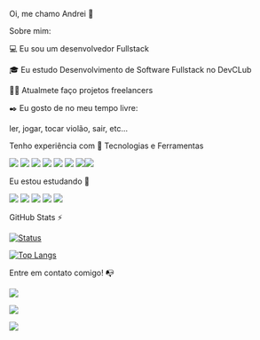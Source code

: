 Oi, me chamo Andrei 👋

Sobre mim:

💻 Eu sou um desenvolvedor Fullstack

🎓 Eu estudo Desenvolvimento de Software Fullstack no DevCLub

👩‍💻 Atualmete faço projetos freelancers

✒️ Eu gosto de no meu tempo livre:
   
   ler, jogar, tocar violão, sair, etc...

Tenho experiência com 🔧
Tecnologias e Ferramentas

<img src="https://img.shields.io/badge/HTML5-E34F26?style=for-the-badge&logo=html5&logoColor=white"> <img src="https://img.shields.io/badge/CSS3-1572B6?style=for-the-badge&logo=css3&logoColor=white"> <img src="https://img.shields.io/badge/JavaScript-F7DF1E?style=for-the-badge&logo=javascript&logoColor=black"> <img src="https://img.shields.io/badge/React-20232A?style=for-the-badge&logo=react&logoColor=61DAF"> <img src="https://img.shields.io/badge/Node.js-43853D?style=for-the-badge&logo=node.js&logoColor=white"> <img src="https://img.shields.io/badge/GIT-E44C30?style=for-the-badge&logo=git&logoColor=white"> <img src="https://img.shields.io/badge/GitHub-100000?style=for-the-badge&logo=github&logoColor=white
"><img src="https://img.shields.io/badge/Figma-F24E1E?style=for-the-badge&logo=figma&logoColor=white">

Eu estou estudando 🧩


<img src="https://img.shields.io/badge/React-20232A?style=for-the-badge&logo=react&logoColor=61DAF"> <img src="https://img.shields.io/badge/Node.js-43853D?style=for-the-badge&logo=node.js&logoColor=white"> <img src="https://img.shields.io/badge/JavaScript-F7DF1E?style=for-the-badge&logo=javascript&logoColor=black"> <img src="https://img.shields.io/badge/HTML5-E34F26?style=for-the-badge&logo=html5&logoColor=white"> <img src="https://img.shields.io/badge/CSS3-1572B6?style=for-the-badge&logo=css3&logoColor=white">

GitHub Stats ⚡

[![Status](https://github-readme-stats.vercel.app/api?username=Dinoh665)](https://github.com/Dinoh665/github-readme-stats)


[![Top Langs](https://github-readme-stats.vercel.app/api/top-langs/?username=Dinoh665)](https://github.com/Dinoh665/github-readme-stats)

 
Entre em contato comigo! 📭

<a href="mailto:fruhaufandrei@gmail.com" target="_blank"><img src="https://img.shields.io/badge/Gmail-D14836?style=for-the-badge&logo=gmail&logoColor=white"></a>

<a href="https://www.linkedin.com/in/andrei-von-frühauf/" target="_blank"><img src="https://img.shields.io/badge/LinkedIn-0077B5?style=for-the-badge&logo=linkedin&logoColor=white"></a>



<a href="https://wa.me/5548991883278" target="_blank"><img src="https://img.shields.io/badge/WhatsApp-25D366?style=for-the-badge&logo=whatsapp&logoColor=white"></a>
